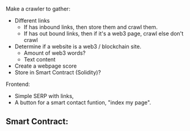 Make a crawler to gather:
 - Different links
    - If has inbound links, then store them and crawl them.
    - If has out bound links, then if it's a web3 page, crawl else don't crawl
- Determine if a website is a web3 / blockchain site.
    - Amount of web3 words?
    - Text content
- Create a webpage score
- Store in Smart Contract (Solidity)?


Frontend:
- Simple SERP with links,
- A button for a smart contact funtion, "index my page".

Smart Contract:
- 